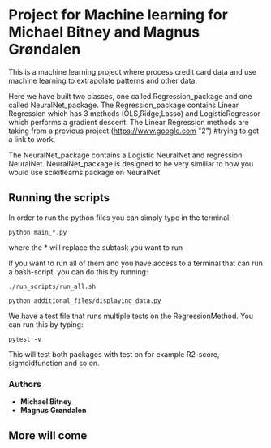 # Project for Machine learning for Michael Bitney and Magnus Grøndalen
This is a machine learning project where process credit card data and use machine learning to extrapolate patterns and other data.

Here we have built two classes, one called Regression_package and one called NeuralNet_package.
The Regression_package contains Linear Regression which has 3 methods (OLS,Ridge,Lasso) and LogisticRegressor which performs a gradient descent. The Linear Regression methods are taking from a previous project (https://www.google.com "2") #trying to get a link to work.

The NeuralNet_package contains a Logistic NeuralNet and regression NeuralNet. NeuralNet_package is designed to be very similiar to how you would use scikitlearns package on NeuralNet


## Running the scripts
In order to run the python files you can simply type in the terminal:

```
python main_*.py
```

where the * will replace the subtask you want to run

If you want to run all of them and you have access to a terminal that can run
a bash-script, you can do this by running:

```
./run_scripts/run_all.sh
```

```
python additional_files/displaying_data.py

```

We have a test file that runs multiple tests on the RegressionMethod.
You can run this by typing:

```
pytest -v
```
This will test both packages with test on for example R2-score, sigmoidfunction and so on.



### Authors

* **Michael Bitney**
* **Magnus Grøndalen**

## More will come
